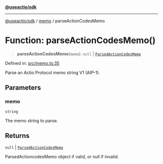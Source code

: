 [**@useactio/sdk**](../../README.md)

***

[@useactio/sdk](../../modules.md) / [memo](../README.md) / parseActionCodesMemo

# Function: parseActionCodesMemo()

> **parseActionCodesMemo**(`memo`): `null` \| [`ParsedActionCodesMemo`](../interfaces/ParsedActionCodesMemo.md)

Defined in: [src/memo.ts:35](https://github.com/useactio/sdk/blob/05c3f60504530bc924eb1866a55e5825e99fa486/src/memo.ts#L35)

Parse an Actio Protocol memo string V1 (AIP-1).

## Parameters

### memo

`string`

The memo string to parse.

## Returns

`null` \| [`ParsedActionCodesMemo`](../interfaces/ParsedActionCodesMemo.md)

ParsedActioncodesMemo object if valid, or null if invalid.
